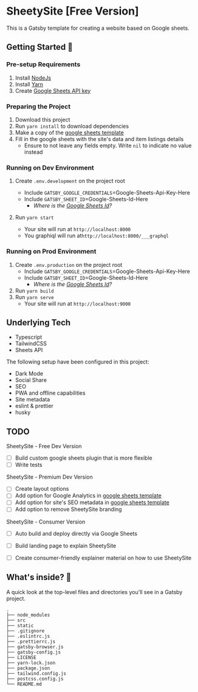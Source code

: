 # SheetySite [Free Version]

This is a Gatsby template for creating a website based on Google sheets.

## Getting Started 🚀

### Pre-setup Requirements

1. Install [NodeJs](https://nodejs.org/en/download/)
2. Install [Yarn](https://classic.yarnpkg.com/en/docs/install/#mac-stable)
3. Create [Google Sheets API key](https://developers.google.com/sheets/api/guides/authorizing#APIKey)

### Preparing the Project
1. Download this project
2. Run `yarn install` to download dependencies
3. Make a copy of the [google sheets template](https://docs.google.com/spreadsheets/d/1S-S1dzVsPlbYtYTq_jiXCcVYKf75wFlGxB2fKkdVc7w/edit#gid=1818216905)
4. Fill in the google sheets with the site's data and item listings details
   - Ensure to not leave any fields empty. Write `nil` to indicate no value instead

### Running on Dev Environment

1. Create `.env.development` on the project root
   - Include `GATSBY_GOOGLE_CREDENTIALS`=Google-Sheets-Api-Key-Here
   - Include `GATSBY_SHEET_ID`=Google-Sheets-Id-Here
      - _Where is the [Google Sheets Id](https://developers.google.com/sheets/api/guides/concepts#spreadsheet_id)?_

2. Run `yarn start`
   - Your site will run at `http://localhost:8000`
   - You graphiql will run at`http://localhost:8000/___graphql`

### Running on Prod Environment
1. Create `.env.production` on the project root
   - Include `GATSBY_GOOGLE_CREDENTIALS`=Google-Sheets-Api-Key-Here
   - Include `GATSBY_SHEET_ID`=Google-Sheets-Id-Here
      - _Where is the [Google Sheets Id](https://developers.google.com/sheets/api/guides/concepts#spreadsheet_id)?_
2. Run `yarn build`
3. Run `yarn serve`
   - Your site will run at `http://localhost:9000`


## Underlying Tech

- Typescript
- TailwindCSS
- Sheets API

The following setup have been configured in this project:

- Dark Mode
- Social Share
- SEO
- PWA and offline capabilities
- Site metadata
- eslint & prettier
- husky

## TODO
SheetySite - Free Dev Version
- [ ] Build custom google sheets plugin that is more flexible
- [ ] Write tests

SheetySite - Premium Dev Version
- [ ] Create layout options
- [ ] Add option for Google Analytics in [google sheets template](https://docs.google.com/spreadsheets/d/1S-S1dzVsPlbYtYTq_jiXCcVYKf75wFlGxB2fKkdVc7w/edit#gid=1818216905)
- [ ] Add option for site's SEO metadata in [google sheets template](https://docs.google.com/spreadsheets/d/1S-S1dzVsPlbYtYTq_jiXCcVYKf75wFlGxB2fKkdVc7w/edit#gid=1818216905)
- [ ] Add option to remove SheetySite branding

SheetySite - Consumer Version
- [ ] Auto build and deploy directly via Google Sheets
- [ ] Build landing page to explain SheetySite
- [ ] Create consumer-friendly explainer material on how to use SheetySite


## What's inside? 🧐

A quick look at the top-level files and directories you'll see in a Gatsby project.

    .
    ├── node_modules
    ├── src
    ├── static
    ├── .gitignore
    ├── .eslintrc.js
    ├── .prettierrc.js
    ├── gatsby-browser.js
    ├── gatsby-config.js
    ├── LICENSE
    ├── yarn-lock.json
    ├── package.json
    ├── tailwind.config.js
    ├── postcss.config.js
    └── README.md

